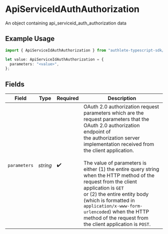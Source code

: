 # ApiServiceIdAuthAuthorization

An object containing api_serviceid_auth_authorization data

## Example Usage

```typescript
import { ApiServiceIdAuthAuthorization } from "authlete-typescript-sdk/models";

let value: ApiServiceIdAuthAuthorization = {
  parameters: "<value>",
};
```

## Fields

| Field                                                                                                                                                                                                                                                                                                                                                                                                                                                                                                                | Type                                                                                                                                                                                                                                                                                                                                                                                                                                                                                                                 | Required                                                                                                                                                                                                                                                                                                                                                                                                                                                                                                             | Description                                                                                                                                                                                                                                                                                                                                                                                                                                                                                                          |
| -------------------------------------------------------------------------------------------------------------------------------------------------------------------------------------------------------------------------------------------------------------------------------------------------------------------------------------------------------------------------------------------------------------------------------------------------------------------------------------------------------------------- | -------------------------------------------------------------------------------------------------------------------------------------------------------------------------------------------------------------------------------------------------------------------------------------------------------------------------------------------------------------------------------------------------------------------------------------------------------------------------------------------------------------------- | -------------------------------------------------------------------------------------------------------------------------------------------------------------------------------------------------------------------------------------------------------------------------------------------------------------------------------------------------------------------------------------------------------------------------------------------------------------------------------------------------------------------- | -------------------------------------------------------------------------------------------------------------------------------------------------------------------------------------------------------------------------------------------------------------------------------------------------------------------------------------------------------------------------------------------------------------------------------------------------------------------------------------------------------------------- |
| `parameters`                                                                                                                                                                                                                                                                                                                                                                                                                                                                                                         | *string*                                                                                                                                                                                                                                                                                                                                                                                                                                                                                                             | :heavy_check_mark:                                                                                                                                                                                                                                                                                                                                                                                                                                                                                                   | OAuth 2.0 authorization request parameters which are the request parameters that the OAuth 2.0 authorization endpoint of<br/>the authorization server implementation received from the client application.<br/><br/>The value of parameters is either (1) the entire query string when the HTTP method of the request from the client application is `GET`<br/>or (2) the entire entity body (which is formatted in `application/x-www-form-urlencoded`) when the HTTP method of the request from<br/>the client application is `POST`.<br/> |